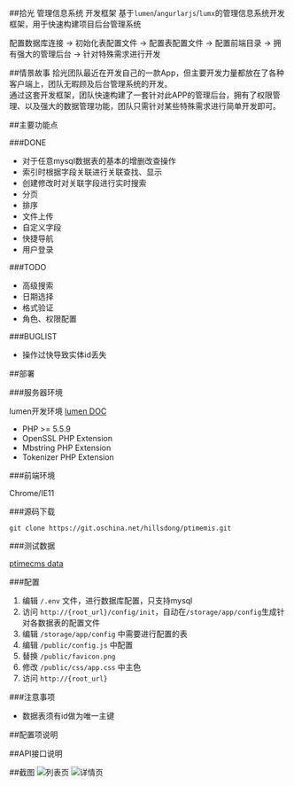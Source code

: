 ##拾光 管理信息系统 开发框架
基于`lumen`/`angurlarjs`/`lumx`的管理信息系统开发框架，用于快速构建项目后台管理系统

配置数据库连接 -> 初始化表配置文件 -> 配置表配置文件 -> 配置前端目录 -> 拥有强大的管理后台 -> 针对特殊需求进行开发

##情景故事
拾光团队最近在开发自己的一款App，但主要开发力量都放在了各种客户端上，团队无暇顾及后台管理系统的开发。  
通过这套开发框架，团队快速构建了一套针对此APP的管理后台，拥有了权限管理、以及强大的数据管理功能，团队只需针对某些特殊需求进行简单开发即可。

##主要功能点

###DONE
- 对于任意mysql数据表的基本的增删改查操作
- 索引时根据字段关联进行关联查找、显示
- 创建修改时对关联字段进行实时搜索
- 分页
- 排序
- 文件上传
- 自定义字段
- 快捷导航
- 用户登录

###TODO

- 高级搜索
- 日期选择
- 格式验证
- 角色、权限配置

###BUGLIST

- 操作过快导致实体id丢失

##部署

###服务器环境

lumen开发环境 [lumen DOC](http://lumen.laravel.com/docs/installation#installation) 

- PHP >= 5.5.9
- OpenSSL PHP Extension
- Mbstring PHP Extension
- Tokenizer PHP Extension

###前端环境

Chrome/IE11

###源码下载

```
git clone https://git.oschina.net/hillsdong/ptimemis.git
```

###测试数据

[ptimecms data](http://git.oschina.net/yantu/ptimecms/raw/master/ptimecms.sql)

###配置

1. 编辑 `/.env` 文件，进行数据库配置，只支持mysql  
2. 访问 `http://{root_url}/config/init`，自动在`/storage/app/config`生成针对各数据表的配置文件
3. 编辑 `/storage/app/config` 中需要进行配置的表
3. 编辑 `/public/config.js` 中配置
3. 替换 `/public/favicon.png`
3. 修改 `/public/css/app.css` 中主色
3. 访问 `http://{root_url}`

###注意事项

- 数据表须有id做为唯一主键

##配置项说明

##API接口说明

##截图
![列表页](http://static.oschina.net/uploads/space/2015/0925/101609_w8yP_1160948.jpg "列表页")
![详情页](http://static.oschina.net/uploads/space/2015/0925/101644_XhvB_1160948.jpg "详情页")
